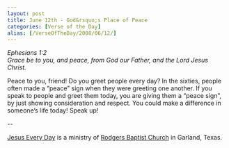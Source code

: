 ```yaml
---
layout: post
title: June 12th - God&rsquo;s Place of Peace
categories: [Verse of the Day]
alias: [/VerseOfTheDay/2008/06/12/]
---
```


_Ephesians 1:2  
Grace be to you, and peace, from God our Father, and the Lord Jesus
Christ._

Peace to you, friend! Do you greet people every day? In the
sixties, people often made a &ldquo;peace&rdquo; sign when they were
greeting one another. If you speak to people and greet them today,
you are giving them a &ldquo;peace sign&rdquo;, by just showing
consideration and respect. You could make a difference in
someone&rsquo;s life today! Speak up!

 --

<a href=http://jesuseveryday.net>Jesus Every Day</a> is a ministry of <a href=http://rodgersbaptist.net>Rodgers Baptist Church</a> in Garland, Texas.
